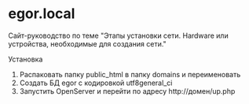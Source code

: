 # egor.local

Сайт-руководство по теме "Этапы установки сети. Hardware или устройства, необходимые для создания сети."

Установка

1. Распаковать папку public_html в папку domains и переименовать
2. Создать БД egor с кодировкой utf8general_ci
3. Запустить OpenServer и перейти по адресу http://домен/up.php
